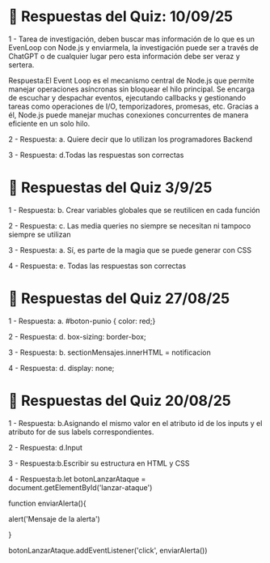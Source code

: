 # 📝 Respuestas del Quiz: 10/09/25 # 

1 - Tarea de investigación, deben buscar mas información de lo que es un EvenLoop con Node.js y enviarmela, la investigación puede ser a través de ChatGPT o de cualquier lugar pero esta información debe ser veraz y sertera.

Respuesta:El Event Loop es el mecanismo central de Node.js que permite manejar operaciones asíncronas sin bloquear el hilo principal. Se encarga de escuchar y despachar eventos, ejecutando callbacks y gestionando tareas como operaciones de I/O, temporizadores, promesas, etc. Gracias a él, Node.js puede manejar muchas conexiones concurrentes de manera eficiente en un solo hilo.

2 - Respuesta: a. Quiere decir que lo utilizan los programadores Backend

3 - Respuesta: d.Todas las respuestas son correctas


# 📝 Respuestas del Quiz 3/9/25 # 

1 - Respuesta: b. Crear variables globales que se reutilicen en cada función

2 - Respuesta: c. Las media queries no siempre se necesitan ni tampoco siempre se utilizan

3 - Respuesta: a. Sí, es parte de la magia que se puede generar con CSS

4 - Respuesta: e. Todas las respuestas son correctas


# 📝 Respuestas del Quiz 27/08/25 # 

1 - Respuesta: a. #boton-punio { color: red;}

2 - Respuesta: d. box-sizing: border-box;

3 - Respuesta: b. sectionMensajes.innerHTML = notificacion

4 - Respuesta: d. display: none;


# 📝 Respuestas del Quiz 20/08/25 # 

1 - Respuesta: b.Asignando el mismo valor en el atributo id de los inputs y el atributo for de sus labels correspondientes.

2 - Respuesta: d.Input

3 - Respuesta:b.Escribir su estructura en HTML y CSS

4 - Respuesta:b.let botonLanzarAtaque = document.getElementById('lanzar-ataque')

function enviarAlerta(){

alert('Mensaje de la alerta')

 }

botonLanzarAtaque.addEventListener('click', enviarAlerta())